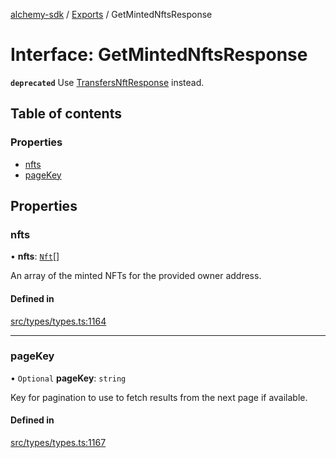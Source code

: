 [alchemy-sdk](../README.md) / [Exports](../modules.md) / GetMintedNftsResponse

# Interface: GetMintedNftsResponse

**`deprecated`** Use [TransfersNftResponse](TransfersNftResponse.md) instead.

## Table of contents

### Properties

- [nfts](GetMintedNftsResponse.md#nfts)
- [pageKey](GetMintedNftsResponse.md#pagekey)

## Properties

### nfts

• **nfts**: [`Nft`](Nft.md)[]

An array of the minted NFTs for the provided owner address.

#### Defined in

[src/types/types.ts:1164](https://github.com/alchemyplatform/alchemy-sdk-js/blob/a162d40/src/types/types.ts#L1164)

___

### pageKey

• `Optional` **pageKey**: `string`

Key for pagination to use to fetch results from the next page if available.

#### Defined in

[src/types/types.ts:1167](https://github.com/alchemyplatform/alchemy-sdk-js/blob/a162d40/src/types/types.ts#L1167)
